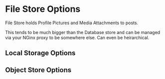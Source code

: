 # File Store Options

File Store holds Profile Pictures and Media Attachments 
to posts.   

This tends to be much bigger than the Database store
and can be managed via your NGinx proxy to be somewhere else.
Can even be heirarchical. 

## Local Storage Options

## Object Store Options